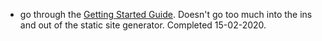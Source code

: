- go through the [Getting Started Guide](https://www.11ty.dev/docs/getting-started/). Doesn't go too much into the ins and out of the static site generator. Completed 15-02-2020.
